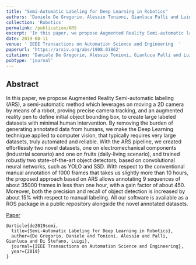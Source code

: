 ```yaml
---
title: "Semi-Automatic Labeling for Deep Learning in Robotics"
authors: 'Daniele De Gregorio, Alessio Tonioni, Gianluca Palli and Luigi Di Stefano'
collection: 'Robotics'
permalink: /publication/ARS
excerpt: 'In this paper, we propose Augmented Reality Semi-automatic labeling (ARS), a semi-automatic method to create large labeled datasets with minimal human intervention'
date: 2019-08-11
venue: ' IEEE Transactions on Automation Science and Engineering  '
paperurl: 'https://arxiv.org/abs/1908.01862'
citation: 'Daniele De Gregorio, Alessio Tonioni, Gianluca Palli and Luigi Di Stefano, "Semi-Automatic Labeling for Deep Learning in Robotics," in IEEE Transactions on Automation Science and Engineering.'
pubtype: 'journal'
---
```

## Abstract
In this paper, we propose Augmented Reality Semi-automatic labeling (ARS), a semi-automatic method which leverages on moving a 2D camera by means of a robot, proving precise camera tracking, and an augmented reality pen to define initial object bounding box, to create large labeled datasets with minimal human intervention. By removing the burden of generating annotated data from humans, we make the Deep Learning technique applied to computer vision, that typically requires very large datasets, truly automated and reliable. With the ARS pipeline, we created effortlessly two novel datasets, one on electromechanical components (industrial scenario) and one on fruits (daily-living scenario), and trained robustly two state-of-the-art object detectors, based on convolutional neural networks, such as YOLO and SSD. With respect to the conventional manual annotation of 1000 frames that takes us slightly more than 10 hours, the proposed approach based on ARS allows annotating 9 sequences of about 35000 frames in less than one hour, with a gain factor of about 450. Moreover, both the precision and recall of object detection is increased by about 15\% with respect to manual labeling. All our software is available as a ROS package in a public repository alongside the novel annotated datasets.

[Paper](https://arxiv.org/abs/1908.01862) 
```
@article{de2019semi,
  title={Semi-Automatic Labeling for Deep Learning in Robotics},
  author={De Gregorio, Daniele and Tonioni, Alessio and Palli, Gianluca and Di Stefano, Luigi},
  journal={IEEE Transactions on Automation Science and Engineering},
  year={2019}
}


```
